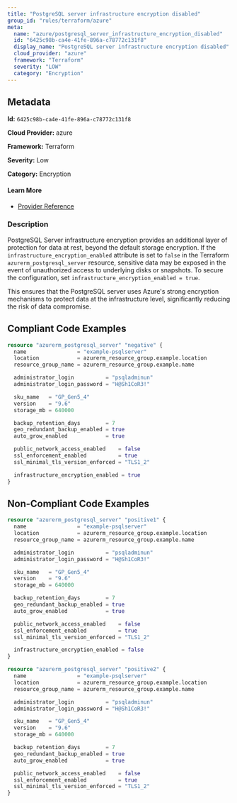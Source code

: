 ```yaml
---
title: "PostgreSQL server infrastructure encryption disabled"
group_id: "rules/terraform/azure"
meta:
  name: "azure/postgresql_server_infrastructure_encryption_disabled"
  id: "6425c98b-ca4e-41fe-896a-c78772c131f8"
  display_name: "PostgreSQL server infrastructure encryption disabled"
  cloud_provider: "azure"
  framework: "Terraform"
  severity: "LOW"
  category: "Encryption"
---
```

## Metadata

**Id:** `6425c98b-ca4e-41fe-896a-c78772c131f8`

**Cloud Provider:** azure

**Framework:** Terraform

**Severity:** Low

**Category:** Encryption

#### Learn More

 - [Provider Reference](https://registry.terraform.io/providers/hashicorp/azurerm/latest/docs/resources/postgresql_server#infrastructure_encryption_enabled)

### Description

 PostgreSQL Server infrastructure encryption provides an additional layer of protection for data at rest, beyond the default storage encryption. If the `infrastructure_encryption_enabled` attribute is set to `false` in the Terraform `azurerm_postgresql_server` resource, sensitive data may be exposed in the event of unauthorized access to underlying disks or snapshots. To secure the configuration, set `infrastructure_encryption_enabled = true`.

This ensures that the PostgreSQL server uses Azure's strong encryption mechanisms to protect data at the infrastructure level, significantly reducing the risk of data compromise.


## Compliant Code Examples
```terraform
resource "azurerm_postgresql_server" "negative" {
  name                = "example-psqlserver"
  location            = azurerm_resource_group.example.location
  resource_group_name = azurerm_resource_group.example.name

  administrator_login          = "psqladminun"
  administrator_login_password = "H@Sh1CoR3!"

  sku_name   = "GP_Gen5_4"
  version    = "9.6"
  storage_mb = 640000

  backup_retention_days        = 7
  geo_redundant_backup_enabled = true
  auto_grow_enabled            = true

  public_network_access_enabled    = false
  ssl_enforcement_enabled          = true
  ssl_minimal_tls_version_enforced = "TLS1_2"

  infrastructure_encryption_enabled = true
}

```
## Non-Compliant Code Examples
```terraform
resource "azurerm_postgresql_server" "positive1" {
  name                = "example-psqlserver"
  location            = azurerm_resource_group.example.location
  resource_group_name = azurerm_resource_group.example.name

  administrator_login          = "psqladminun"
  administrator_login_password = "H@Sh1CoR3!"

  sku_name   = "GP_Gen5_4"
  version    = "9.6"
  storage_mb = 640000

  backup_retention_days        = 7
  geo_redundant_backup_enabled = true
  auto_grow_enabled            = true

  public_network_access_enabled    = false
  ssl_enforcement_enabled          = true
  ssl_minimal_tls_version_enforced = "TLS1_2"

  infrastructure_encryption_enabled = false
}

```

```terraform
resource "azurerm_postgresql_server" "positive2" {
  name                = "example-psqlserver"
  location            = azurerm_resource_group.example.location
  resource_group_name = azurerm_resource_group.example.name

  administrator_login          = "psqladminun"
  administrator_login_password = "H@Sh1CoR3!"

  sku_name   = "GP_Gen5_4"
  version    = "9.6"
  storage_mb = 640000

  backup_retention_days        = 7
  geo_redundant_backup_enabled = true
  auto_grow_enabled            = true

  public_network_access_enabled    = false
  ssl_enforcement_enabled          = true
  ssl_minimal_tls_version_enforced = "TLS1_2"
}

```
